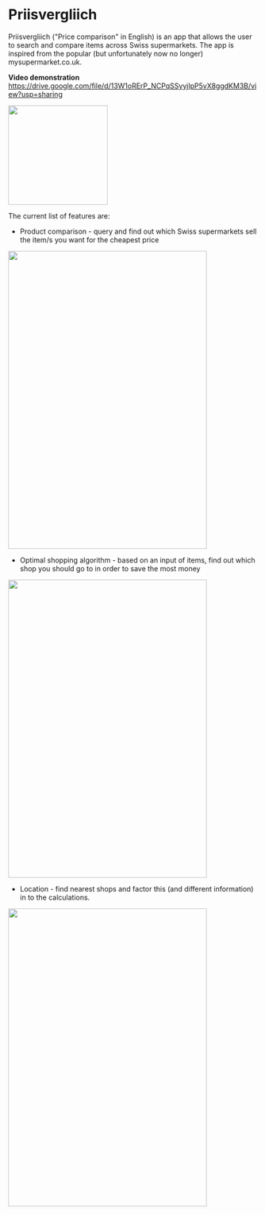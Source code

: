 # Priisvergliich

Priisvergliich ("Price comparison" in English) is an app that allows the user to search and compare items across Swiss supermarkets. The app is inspired from the popular (but unfortunately now no longer) mysupermarket.co.uk. 

**Video demonstration** https://drive.google.com/file/d/13W1oRErP_NCPqSSyyjIpP5vX8ggdKM3B/view?usp=sharing

<img src="https://i.imgur.com/m8NVIP7.png" width="200" height="200" />

The current list of features are:

* Product comparison - query and find out which Swiss supermarkets sell the item/s you want for the cheapest price


<img src="https://i.imgur.com/UtVo1h7.png" width="400" height="600" />


* Optimal shopping algorithm - based on an input of items, find out which shop you should go to in order to save the most money


<img src="https://i.imgur.com/0dHBYYN.png" width="400" height="600" />


* Location - find nearest shops and factor this (and different information) in to the calculations.

<img src="https://i.imgur.com/aw8iYVj.png" width="400" height="600" />
